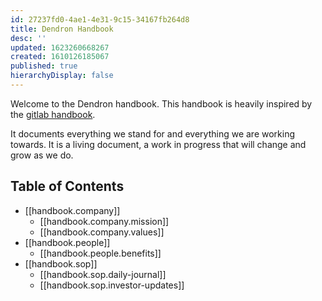 ```yaml
---
id: 27237fd0-4ae1-4e31-9c15-34167fb264d8
title: Dendron Handbook
desc: ''
updated: 1623260668267
created: 1610126185067
published: true
hierarchyDisplay: false
---
```

Welcome to the Dendron handbook. This handbook is heavily inspired by the [gitlab handbook](https://about.gitlab.com/handbook). 

It documents everything we stand for and everything we are working towards. It is a living document, a work in progress that will change and grow as we do.

## Table of Contents

- [[handbook.company]]
  - [[handbook.company.mission]]
  - [[handbook.company.values]]
- [[handbook.people]]
  - [[handbook.people.benefits]]
- [[handbook.sop]]
  - [[handbook.sop.daily-journal]]
  - [[handbook.sop.investor-updates]]

